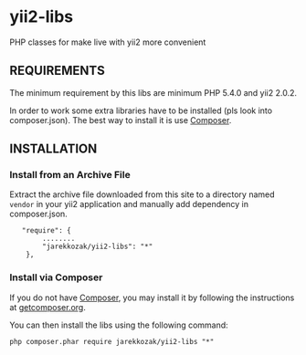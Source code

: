 # yii2-libs
PHP classes for make live with yii2 more convenient

REQUIREMENTS
------------

The minimum requirement by this libs are minimum PHP 5.4.0 and yii2 2.0.2.

In order to work some extra libraries have to be installed (pls look into composer.json).
The best way to install it is use [Composer](http://getcomposer.org/).


INSTALLATION
------------

### Install from an Archive File

Extract the archive file downloaded from this site to
a directory named `vendor` in your yii2 application and manually add dependency in composer.json.

~~~
   "require": {
        ........
        "jarekkozak/yii2-libs": "*"
    },
~~~
    


### Install via Composer

If you do not have [Composer](http://getcomposer.org/), you may install it by following the instructions
at [getcomposer.org](http://getcomposer.org/doc/00-intro.md#installation-nix).

You can then install the libs using the following command:

~~~
php composer.phar require jarekkozak/yii2-libs "*"
~~~
